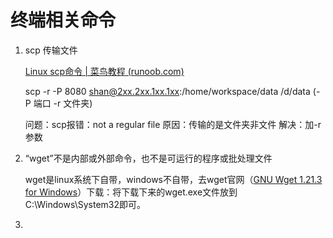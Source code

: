 # 终端相关命令

1. scp 传输文件

   [Linux scp命令 | 菜鸟教程 (runoob.com)](https://www.runoob.com/linux/linux-comm-scp.html)

   scp -r -P 8080 shan@2xx.2xx.1xx.1xx:/home/workspace/data /d/data (-P 端口 -r 文件夹)

   问题：scp报错：not a regular file 原因：传输的是文件夹非文件 解决：加-r参数

2. “wget”不是内部或外部命令，也不是可运行的程序或批处理文件

   wget是linux系统下自带，windows不自带，去wget官网（[GNU Wget 1.21.3 for Windows](https://eternallybored.org/misc/wget/)）下载：将下载下来的wget.exe文件放到C:\Windows\System32即可。

3. 